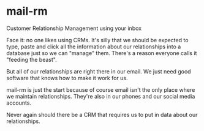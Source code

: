 mail-rm
=======

Customer Relationship Management using your inbox

Face it: no one likes using CRMs. It's silly that we should be expected to type, paste and click all the information
about our relationships into a database just so we can "manage" them. There's a reason everyone calls it "feeding the beast".

But all of our relationships are right there in our email. We just need good software that knows how to make it work for us.

mail-rm is just the start because of course email isn't the only place where we maintain relationships. They're also
in our phones and our social media accounts.

Never again should there be a CRM that requires us to put in data about our relationships.
